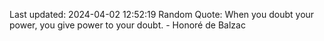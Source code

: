 Last updated: 2024-04-02 12:52:19
Random Quote: When you doubt your power, you give power to your doubt. - Honoré de Balzac